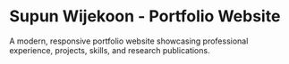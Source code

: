 # Supun Wijekoon - Portfolio Website

A modern, responsive portfolio website showcasing professional experience, projects, skills, and research publications.
 